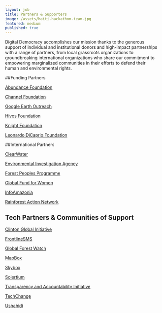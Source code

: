 ```yaml
---
layout: job
title: Partners & Supporters
image: /assets/haiti-hackathon-team.jpg
featured: medium
published: true
---
```

Digital Democracy accomplishes our mission thanks to the generous support of individual and institutional donors and high-impact partnerships with a range of partners, from local grassroots organizations to groundbreaking international organizations who share our commitment to empowering marginalized communities in their efforts to defend their human and environmental rights.

##Funding Partners

[Abundance Foundation](http://www.abundance.org/empowerment/dd/)

[Channel Foundation](http://www.channelfoundation.org/dd.html)

[Google Earth Outreach](http://www.google.com/earth/outreach/grants/developer/)

[Hivos Foundation](https://south-america.hivos.org/)

[Knight Foundation](http://www.knightfoundation.org/grants/20123670/)

[Leonardo DiCaprio Foundation](http://leonardodicaprio.org/)

##International Partners

[ClearWater](http://www.giveclearwater.org/)

[Environmental Investigation Agency](http://eia-global.org/)

[Forest Peoples Programme](http://www.forestpeoples.org/)

[Global Fund for Women](http://www.globalfundforwomen.org/)

[InfoAmazonia](http://infoamazonia.org/)

[Rainforest Action Network](http://www.ran.org/)

## Tech Partners & Communities of Support

[Clinton Global Initiative](https://www.clintonfoundation.org/clinton-global-initiative)

[FrontlineSMS](http://www.frontlinesms.com/)

[Global Forest Watch](http://www.globalforestwatch.org/)

[MapBox](https://www.mapbox.com/)

[Skybox](http://www.skyboximaging.com/)

[Solertium](http://www.solertium.com/)

[Transparency and Accountability Initiative](http://www.transparency-initiative.org/)

[TechChange](https://www.techchange.org/)

[Ushahidi](http://www.ushahidi.com/)
